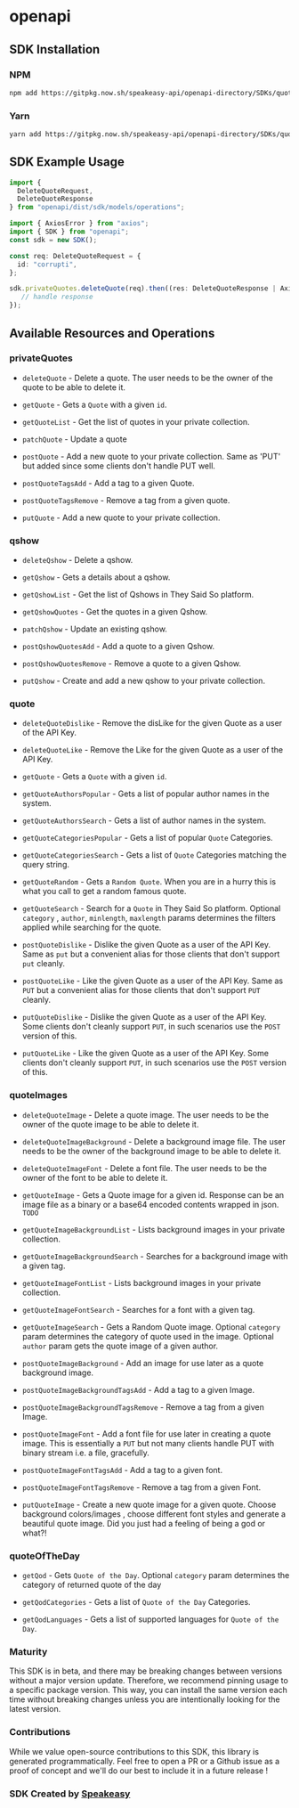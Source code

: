 # openapi

<!-- Start SDK Installation -->
## SDK Installation

### NPM

```bash
npm add https://gitpkg.now.sh/speakeasy-api/openapi-directory/SDKs/quotes.rest/3.1/typescript
```

### Yarn

```bash
yarn add https://gitpkg.now.sh/speakeasy-api/openapi-directory/SDKs/quotes.rest/3.1/typescript
```
<!-- End SDK Installation -->

## SDK Example Usage
<!-- Start SDK Example Usage -->
```typescript
import {
  DeleteQuoteRequest,
  DeleteQuoteResponse
} from "openapi/dist/sdk/models/operations";

import { AxiosError } from "axios";
import { SDK } from "openapi";
const sdk = new SDK();

const req: DeleteQuoteRequest = {
  id: "corrupti",
};

sdk.privateQuotes.deleteQuote(req).then((res: DeleteQuoteResponse | AxiosError) => {
   // handle response
});
```
<!-- End SDK Example Usage -->

<!-- Start SDK Available Operations -->
## Available Resources and Operations


### privateQuotes

* `deleteQuote` - Delete a quote. The user needs to be the owner of the quote to be able to delete it.

* `getQuote` - Gets a `Quote` with a given `id`.
* `getQuoteList` - Get the list of quotes in your private collection.
* `patchQuote` - Update a quote
* `postQuote` - Add a new quote to your private collection. Same as 'PUT' but added since some clients don't handle PUT well.
* `postQuoteTagsAdd` - Add a tag to a given Quote.
* `postQuoteTagsRemove` - Remove a tag from a given quote.
* `putQuote` - Add a new quote to your private collection.

### qshow

* `deleteQshow` - Delete a qshow.

* `getQshow` - Gets a details about a qshow.

* `getQshowList` - Get the list of Qshows in They Said So platform.
* `getQshowQuotes` - Get the quotes in a given Qshow.
* `patchQshow` - Update an existing qshow.
* `postQshowQuotesAdd` - Add a quote to a given Qshow.
* `postQshowQuotesRemove` - Remove a quote to a given Qshow.
* `putQshow` - Create and add a new qshow to your private collection.

### quote

* `deleteQuoteDislike` - Remove the disLike for the given Quote as a user of the API Key.
* `deleteQuoteLike` - Remove the Like for the given Quote as a user of the API Key.
* `getQuote` - Gets a `Quote` with a given `id`.
* `getQuoteAuthorsPopular` - Gets a list of popular author names in the system. 

* `getQuoteAuthorsSearch` - Gets a list of author names in the system. 

* `getQuoteCategoriesPopular` - Gets a list of popular `Quote` Categories.

* `getQuoteCategoriesSearch` - Gets a list of `Quote` Categories matching the query string.

* `getQuoteRandom` - Gets a `Random Quote`. When you are in a hurry this is what you call to get a random famous quote.
* `getQuoteSearch` - Search for a `Quote` in They Said So platform. Optional `category` , `author`, `minlength`, `maxlength` params determines the filters applied while searching for the quote. 
* `postQuoteDislike` - Dislike the given Quote as a user of the API Key. Same as `put` but a convenient alias for those clients that don't support `put` cleanly.
* `postQuoteLike` - Like the given Quote as a user of the API Key. Same as `PUT` but a convenient alias for those clients that don't support `PUT` cleanly.
* `putQuoteDislike` - Dislike the given Quote as a user of the API Key. Some clients don't cleanly support `PUT`, in such scenarios use the `POST` version of this.
* `putQuoteLike` - Like the given Quote as a user of the API Key. Some clients don't cleanly support `PUT`, in such scenarios use the `POST` version of this.

### quoteImages

* `deleteQuoteImage` - Delete a quote image. The user needs to be the owner of the quote image to be able to delete it.

* `deleteQuoteImageBackground` - Delete a background image file. The user needs to be the owner of the background image to be able to delete it.

* `deleteQuoteImageFont` - Delete a font file. The user needs to be the owner of the font to be able to delete it.

* `getQuoteImage` - Gets a Quote image for a given id. Response can be an image file as a binary or a base64 encoded contents wrapped in json. `TODO`

* `getQuoteImageBackgroundList` - Lists background images in your private collection. 

* `getQuoteImageBackgroundSearch` - Searches for a background image with a given tag. 

* `getQuoteImageFontList` - Lists background images in your private collection. 

* `getQuoteImageFontSearch` - Searches for a font with a given tag. 

* `getQuoteImageSearch` - Gets a Random Quote image. Optional `category` param determines the category of quote used in the image. Optional `author` param gets the quote image of a given author. 

* `postQuoteImageBackground` - Add an image for use later as a quote background image.
* `postQuoteImageBackgroundTagsAdd` - Add a tag to a given Image.
* `postQuoteImageBackgroundTagsRemove` - Remove a tag from a given Image.
* `postQuoteImageFont` - Add a font file for use later in creating a quote image. This is essentially a `PUT` but not many clients handle PUT with binary stream i.e. a file, gracefully.
* `postQuoteImageFontTagsAdd` - Add a tag to a given font.
* `postQuoteImageFontTagsRemove` - Remove a tag from a given Font.
* `putQuoteImage` - Create a new quote image for a given quote. Choose background colors/images , choose different font styles and generate a beautiful quote image. Did you just had a feeling of being a god or what?!


### quoteOfTheDay

* `getQod` - Gets `Quote of the Day`. Optional `category` param determines the category of returned quote of the day

* `getQodCategories` - Gets a list of `Quote of the Day` Categories.

* `getQodLanguages` - Gets a list of supported languages for `Quote of the Day`. 

<!-- End SDK Available Operations -->

### Maturity

This SDK is in beta, and there may be breaking changes between versions without a major version update. Therefore, we recommend pinning usage
to a specific package version. This way, you can install the same version each time without breaking changes unless you are intentionally
looking for the latest version.

### Contributions

While we value open-source contributions to this SDK, this library is generated programmatically.
Feel free to open a PR or a Github issue as a proof of concept and we'll do our best to include it in a future release !

### SDK Created by [Speakeasy](https://docs.speakeasyapi.dev/docs/using-speakeasy/client-sdks)

